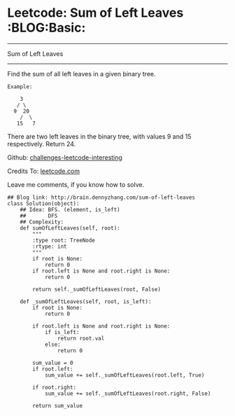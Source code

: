 # Leetcode: Sum of Left Leaves     :BLOG:Basic:


---

Sum of Left Leaves  

---

Find the sum of all left leaves in a given binary tree.  

    Example:
    
        3
       / \
      9  20
        /  \
       15   7

There are two left leaves in the binary tree, with values 9 and 15 respectively. Return 24.  

Github: [challenges-leetcode-interesting](https://github.com/DennyZhang/challenges-leetcode-interesting/tree/master/sum-of-left-leaves)  

Credits To: [leetcode.com](https://leetcode.com/problems/sum-of-left-leaves/description/)  

Leave me comments, if you know how to solve.  

    ## Blog link: http://brain.dennyzhang.com/sum-of-left-leaves
    class Solution(object):
        ## Idea: BFS. (element, is_left)
        ##       DFS
        ## Complexity: 
        def sumOfLeftLeaves(self, root):
            """
            :type root: TreeNode
            :rtype: int
            """
            if root is None:
                return 0
            if root.left is None and root.right is None:
                return 0
    
            return self._sumOfLeftLeaves(root, False)
    
        def _sumOfLeftLeaves(self, root, is_left):
            if root is None:
                return 0
    
            if root.left is None and root.right is None:
                if is_left:
                    return root.val
                else:
                    return 0
    
            sum_value = 0
            if root.left:
                sum_value += self._sumOfLeftLeaves(root.left, True)
    
            if root.right:
                sum_value += self._sumOfLeftLeaves(root.right, False)
    
            return sum_value